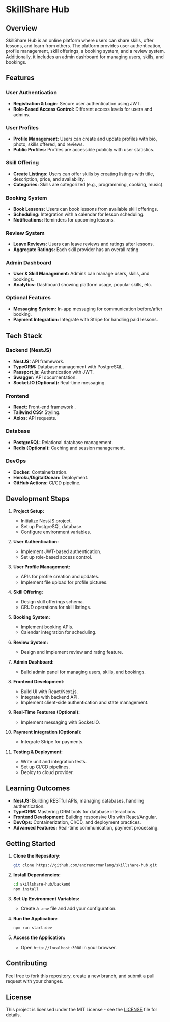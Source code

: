 # SkillShare Hub

## Overview

SkillShare Hub is an online platform where users can share skills, offer lessons, and learn from others. The platform provides user authentication, profile management, skill offerings, a booking system, and a review system. Additionally, it includes an admin dashboard for managing users, skills, and bookings.

## Features

### User Authentication

- **Registration & Login:** Secure user authentication using JWT.
- **Role-Based Access Control:** Different access levels for users and admins.

### User Profiles

- **Profile Management:** Users can create and update profiles with bio, photo, skills offered, and reviews.
- **Public Profiles:** Profiles are accessible publicly with user statistics.

### Skill Offering

- **Create Listings:** Users can offer skills by creating listings with title, description, price, and availability.
- **Categories:** Skills are categorized (e.g., programming, cooking, music).

### Booking System

- **Book Lessons:** Users can book lessons from available skill offerings.
- **Scheduling:** Integration with a calendar for lesson scheduling.
- **Notifications:** Reminders for upcoming lessons.

### Review System

- **Leave Reviews:** Users can leave reviews and ratings after lessons.
- **Aggregate Ratings:** Each skill provider has an overall rating.

### Admin Dashboard

- **User & Skill Management:** Admins can manage users, skills, and bookings.
- **Analytics:** Dashboard showing platform usage, popular skills, etc.

### Optional Features

- **Messaging System:** In-app messaging for communication before/after booking.
- **Payment Integration:** Integrate with Stripe for handling paid lessons.

## Tech Stack

### Backend (NestJS)

- **NestJS:** API framework.
- **TypeORM:** Database management with PostgreSQL.
- **Passport.js:** Authentication with JWT.
- **Swagger:** API documentation.
- **Socket.IO (Optional):** Real-time messaging.

### Frontend

- **React:** Front-end framework .
- **Tailwind CSS:** Styling.
- **Axios:** API requests.

### Database

- **PostgreSQL:** Relational database management.
- **Redis (Optional):** Caching and session management.

### DevOps

- **Docker:** Containerization.
- **Heroku/DigitalOcean:** Deployment.
- **GitHub Actions:** CI/CD pipeline.

## Development Steps

1. **Project Setup:**
   - Initialize NestJS project.
   - Set up PostgreSQL database.
   - Configure environment variables.

2. **User Authentication:**
   - Implement JWT-based authentication.
   - Set up role-based access control.

3. **User Profile Management:**
   - APIs for profile creation and updates.
   - Implement file upload for profile pictures.

4. **Skill Offering:**
   - Design skill offerings schema.
   - CRUD operations for skill listings.

5. **Booking System:**
   - Implement booking APIs.
   - Calendar integration for scheduling.

6. **Review System:**
   - Design and implement review and rating feature.

7. **Admin Dashboard:**
   - Build admin panel for managing users, skills, and bookings.

8. **Frontend Development:**
   - Build UI with React/Next.js.
   - Integrate with backend API.
   - Implement client-side authentication and state management.

9. **Real-Time Features (Optional):**
   - Implement messaging with Socket.IO.

10. **Payment Integration (Optional):**
    - Integrate Stripe for payments.

11. **Testing & Deployment:**
    - Write unit and integration tests.
    - Set up CI/CD pipelines.
    - Deploy to cloud provider.

## Learning Outcomes

- **NestJS:** Building RESTful APIs, managing databases, handling authentication.
- **TypeORM:** Mastering ORM tools for database interactions.
- **Frontend Development:** Building responsive UIs with React/Angular.
- **DevOps:** Containerization, CI/CD, and deployment practices.
- **Advanced Features:** Real-time communication, payment processing.

## Getting Started

1. **Clone the Repository:**

   ```bash
   git clone https://github.com/andrenormanlang/skillshare-hub.git
   ```

2. **Install Dependencies:**

   ```bash
   cd skillshare-hub/backend
   npm install
   ```

3. **Set Up Environment Variables:**
   - Create a `.env` file and add your configuration.

4. **Run the Application:**

   ```bash
   npm run start:dev
   ```

5. **Access the Application:**
   - Open `http://localhost:3000` in your browser.

## Contributing

Feel free to fork this repository, create a new branch, and submit a pull request with your changes.

## License

This project is licensed under the MIT License - see the [LICENSE](LICENSE) file for details.
